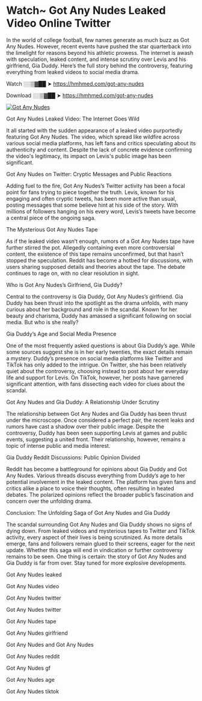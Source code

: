 # Watch~ Got Any Nudes Leaked Video Online Twitter

In the world of college football, few names generate as much buzz as Got Any Nudes. However, recent events have pushed the star quarterback into the limelight for reasons beyond his athletic prowess. The internet is awash with speculation, leaked content, and intense scrutiny over Levis and his girlfriend, Gia Duddy. Here’s the full story behind the controversy, featuring everything from leaked videos to social media drama.

Watch ░░▒▓██ ➤ https://hmhmed.com/got-any-nudes

Download ░░▒▓██ ➤ https://hmhmed.com/got-any-nudes

[![Got Any Nudes](https://i.imgur.com/dJHk4Zq.gif)](https://hmhmed.com/got-any-nudes)

Got Any Nudes Leaked Video: The Internet Goes Wild

It all started with the sudden appearance of a leaked video purportedly featuring Got Any Nudes. The video, which spread like wildfire across various social media platforms, has left fans and critics speculating about its authenticity and content. Despite the lack of concrete evidence confirming the video's legitimacy, its impact on Levis's public image has been significant.

Got Any Nudes on Twitter: Cryptic Messages and Public Reactions

Adding fuel to the fire, Got Any Nudes’s Twitter activity has been a focal point for fans trying to piece together the truth. Levis, known for his engaging and often cryptic tweets, has been more active than usual, posting messages that some believe hint at his side of the story. With millions of followers hanging on his every word, Levis’s tweets have become a central piece of the ongoing saga.

The Mysterious Got Any Nudes Tape

As if the leaked video wasn’t enough, rumors of a Got Any Nudes tape have further stirred the pot. Allegedly containing even more controversial content, the existence of this tape remains unconfirmed, but that hasn’t stopped the speculation. Reddit has become a hotbed for discussions, with users sharing supposed details and theories about the tape. The debate continues to rage on, with no clear resolution in sight.

Who is Got Any Nudes’s Girlfriend, Gia Duddy?

Central to the controversy is Gia Duddy, Got Any Nudes’s girlfriend. Gia Duddy has been thrust into the spotlight as the drama unfolds, with many curious about her background and role in the scandal. Known for her beauty and charisma, Duddy has amassed a significant following on social media. But who is she really?

Gia Duddy’s Age and Social Media Presence

One of the most frequently asked questions is about Gia Duddy’s age. While some sources suggest she is in her early twenties, the exact details remain a mystery. Duddy’s presence on social media platforms like Twitter and TikTok has only added to the intrigue. On Twitter, she has been relatively quiet about the controversy, choosing instead to post about her everyday life and support for Levis. On TikTok, however, her posts have garnered significant attention, with fans dissecting each video for clues about the scandal.

Got Any Nudes and Gia Duddy: A Relationship Under Scrutiny

The relationship between Got Any Nudes and Gia Duddy has been thrust under the microscope. Once considered a perfect pair, the recent leaks and rumors have cast a shadow over their public image. Despite the controversy, Duddy has been seen supporting Levis at games and public events, suggesting a united front. Their relationship, however, remains a topic of intense public and media interest.

Gia Duddy Reddit Discussions: Public Opinion Divided

Reddit has become a battleground for opinions about Gia Duddy and Got Any Nudes. Various threads discuss everything from Duddy’s age to her potential involvement in the leaked content. The platform has given fans and critics alike a place to voice their thoughts, often resulting in heated debates. The polarized opinions reflect the broader public’s fascination and concern over the unfolding drama.

Conclusion: The Unfolding Saga of Got Any Nudes and Gia Duddy

The scandal surrounding Got Any Nudes and Gia Duddy shows no signs of dying down. From leaked videos and mysterious tapes to Twitter and TikTok activity, every aspect of their lives is being scrutinized. As more details emerge, fans and followers remain glued to their screens, eager for the next update. Whether this saga will end in vindication or further controversy remains to be seen. One thing is certain: the story of Got Any Nudes and Gia Duddy is far from over. Stay tuned for more explosive developments.

Got Any Nudes leaked

Got Any Nudes video

Got Any Nudes twitter

Got Any Nudes twitter

Got Any Nudes tape

Got Any Nudes girlfriend

Got Any Nudes and Got Any Nudes

Got Any Nudes reddit

Got Any Nudes gf

Got Any Nudes age

Got Any Nudes tiktok